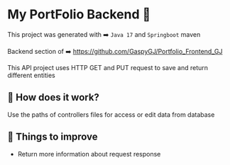 # My PortFolio Backend 💙
This project was generated with ➡️ `Java 17` and `Springboot` maven

Backend section of ➡️ https://github.com/GaspyGJ/Portfolio_Frontend_GJ

This API project uses HTTP GET and PUT request to save and return different entities

## 🔎 How does it work?

Use the paths of controllers files for access or edit data from database

## 💎 Things to improve

* Return more information about request response
